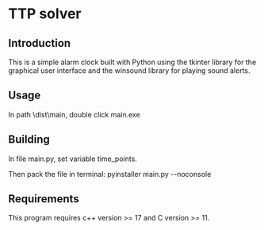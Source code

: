 # TTP solver

## Introduction

This is a simple alarm clock built with Python using the tkinter library for the graphical user interface and the winsound library for playing sound alerts.

## Usage

In path \dist\main, double click main.exe

## Building

In file main.py, set variable time_points.

Then pack the file in terminal: pyinstaller main.py --noconsole

## Requirements

This program requires c++ version >= 17 and C version >= 11.